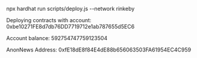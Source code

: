 npx hardhat run scripts/deploy.js --network rinkeby


Deploying contracts with account:  
0xbe10271FE8d7db76DD7719712e1ab787655d5EC6

Account balance: 592754747759123504

AnonNews Address:  0xfE18dE8f84E4dE88b656063503FA61954EC4C959 